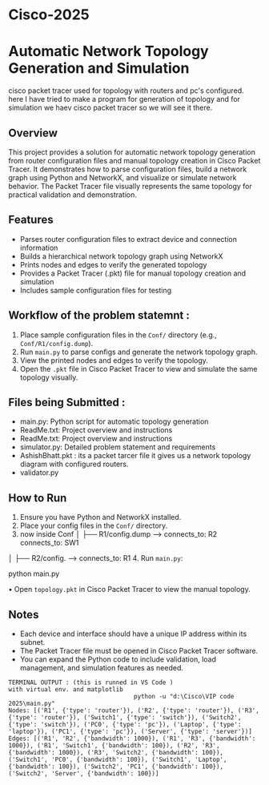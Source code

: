 # Cisco-2025
# Automatic Network Topology Generation and Simulation

cisco packet tracer used for topology with routers and pc's configured. 
here I have tried to make a program for generation of topology and for simulation we haev cisco packet tracer 
so we will see it there.
## Overview
This project provides a solution for automatic network topology generation from router configuration files and manual topology creation in Cisco Packet Tracer. It demonstrates how to parse configuration files, build a network graph using Python and NetworkX, and visualize or simulate network behavior. The Packet Tracer file visually represents the same topology for practical validation and demonstration.
## Features
- Parses router configuration files to extract device and connection information
- Builds a hierarchical network topology graph using NetworkX
- Prints nodes and edges to verify the generated topology
- Provides a Packet Tracer (.pkt) file for manual topology creation and simulation
- Includes sample configuration files for testing

## Workflow of the problem statemnt :
1. Place sample configuration files in the `Conf/` directory (e.g., `Conf/R1/config.dump`).
2. Run `main.py` to parse configs and generate the network topology graph.
3.  View the printed nodes and edges to verify the topology.
4. Open the `.pkt` file in Cisco Packet Tracer to view and simulate the same topology visually.

## Files being Submitted :
- main.py: Python script for automatic topology generation
- ReadMe.txt: Project overview and instructions
- ReadMe.txt: Project overview and instructions
- simulator.py: Detailed problem statement and requirements
- AshishBhatt.pkt : its a packet tarcer file it gives us a network topology diagram with configured routers.
- validator.py 

## How to Run
1. Ensure you have Python and NetworkX installed.
2. Place your config files in the `Conf/` directory.
3. now inside Conf 
│   ├── R1/config.dump --> connects_to: R2
                           connects_to: SW1

│   ├── R2/config. --> connects_to: R1
4. Run `main.py`:
   
   python main.py

• Open `topology.pkt` in Cisco Packet Tracer to view the manual topology.

## Notes
- Each device and interface should have a unique IP address within its subnet.
- The Packet Tracer file must be opened in Cisco Packet Tracer software.
- You can expand the Python code to include validation, load management, and simulation features as needed.

```
TERMINAL OUTPUT : (this is runned in VS Code )
with virtual env. and matplotlib
                                   python -u "d:\Cisco\VIP code 2025\main.py"
Nodes: [('R1', {'type': 'router'}), ('R2', {'type': 'router'}), ('R3', {'type': 'router'}), ('Switch1', {'type': 'switch'}), ('Switch2', {'type': 'switch'}), ('PC0', {'type': 'pc'}), ('Laptop', {'type': 'laptop'}), ('PC1', {'type': 'pc'}), ('Server', {'type': 'server'})]
Edges: [('R1', 'R2', {'bandwidth': 1000}), ('R1', 'R3', {'bandwidth': 1000}), ('R1', 'Switch1', {'bandwidth': 100}), ('R2', 'R3', {'bandwidth': 1000}), ('R3', 'Switch2', {'bandwidth': 100}), ('Switch1', 'PC0', {'bandwidth': 100}), ('Switch1', 'Laptop', {'bandwidth': 100}), ('Switch2', 'PC1', {'bandwidth': 100}), ('Switch2', 'Server', {'bandwidth': 100})]
```
